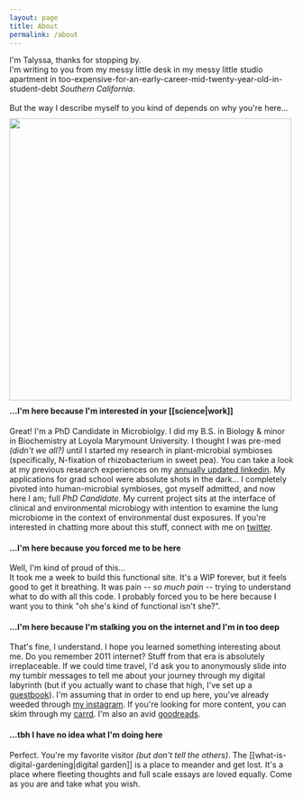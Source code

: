 ```yaml
---
layout: page
title: About
permalink: /about
---
```

I'm Talyssa, thanks for stopping by.
<br>
I'm writing to you from my messy little desk in my messy little studio apartment in too-expensive-for-an-early-career-mid-twenty-year-old-in-student-debt <i>Southern California</i>.<br>
<br>
But the way I describe myself to you kind of depends on why you're here... <br> <img src="/assets/aboutme.png" align="left" style="padding: 10px 20px 10px 0px; height:500px;">

#### ...I'm here because I'm interested in your [[science|work]]
Great! I'm a PhD Candidate in Microbiolgy. I did my B.S. in Biology & minor in Biochemistry at Loyola Marymount University. I thought I was pre-med *(didn't we all?)* until I started my research in plant-microbial symbioses (specifically, N-fixation of rhizobacterium in sweet pea). You can take a look at my previous research experiences on my [annually updated linkedin](https://www.linkedin.com/in/talyssa-topacio-190012147/). My applications for grad school were absolute shots in the dark... I completely pivoted into human-microbial symbioses, got myself admitted, and now here I am; full *PhD Candidate*. My current project sits at the interface of clinical and environmental microbiogy with intention to examine the lung microbiome in the context of environmental dust exposures. If you're interested in chatting more about this stuff, connect with me on [twitter](https://twitter.com/T4LYSSA).

#### ...I'm here because you forced me to be here
Well, I'm kind of proud of this... <br>
It took me a week to build this functional site. It's a WIP forever, but it feels good to get it breathing. It was pain -- *so much pain* -- trying to understand what to do with all this code. I probably forced you to be here because I want you to think "oh she's kind of functional isn't she?".
  
#### ...I'm here because I'm stalking you on the internet and I'm in too deep
That's fine, I understand. I hope you learned something interesting about me. Do you remember 2011 internet? Stuff from that era is absolutely irreplaceable. If we could time travel, I'd ask you to anonymously slide into my tumblr messages to tell me about your journey through my digital labyrinth (but if you actually want to chase that high, I've set up a [guestbook](https://www.yourworldoftext.com/~talyssa.txt/)). I'm assuming that in order to end up here, you've already weeded through [my instagram](https://instagram.com/talyssa.jpg). If you're looking for more content, you can skim through my [carrd](https://talyssa.carrd.co). I'm also an avid [goodreads](https://www.goodreads.com/user/show/10533005-talyssa).

#### ...tbh I have no idea what I'm doing here
Perfect. You're my favorite visitor *(but don't tell the others)*. The [[what-is-digital-gardening|digital garden]] is a place to meander and get lost. It's a place where fleeting thoughts and full scale essays are loved equally. Come as you are and take what you wish.   

